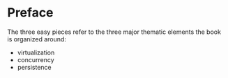 # Preface

The three easy pieces refer to the three major thematic elements
the book is organized around:

* virtualization
* concurrency
* persistence


